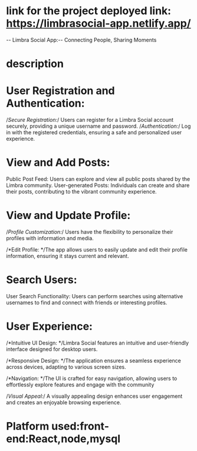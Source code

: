 # link for the project deployed link: https://limbrasocial-app.netlify.app/
-- Limbra Social App:-- Connecting People, Sharing Moments
# description
# User Registration and Authentication:

/*Secure Registration:*/ Users can register for a Limbra Social account securely, providing a unique username and password.
/*Authentication:*/ Log in with the registered credentials, ensuring a safe and personalized user experience.
#  View and Add Posts:
Public Post Feed: Users can explore and view all public posts shared by the Limbra community.
User-generated Posts: Individuals can create and share their posts, contributing to the vibrant community experience.
# View and Update Profile:

/*Profile Customization:*/ Users have the flexibility to personalize their profiles with information and media.

/*Edit Profile: */The app allows users to easily update and edit their profile information, ensuring it stays current and relevant.

# Search Users:
User Search Functionality: Users can perform searches using alternative usernames to find and connect with friends or interesting profiles.
# User Experience:
/*Intuitive UI Design: */Limbra Social features an intuitive and user-friendly interface designed for desktop users.

/*Responsive Design: */The application ensures a seamless experience across devices, adapting to various screen sizes.

/*Navigation: */The UI is crafted for easy navigation, allowing users to effortlessly explore features and engage with the community

/*Visual Appeal:*/ A visually appealing design enhances user engagement and creates an enjoyable browsing experience.
# Platform used:front-end:React,node,mysql



